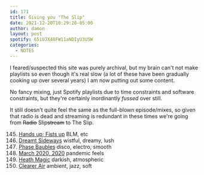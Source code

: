 ```yaml
---
id: 171
title: Giving you "The Slip"
date: 2021-12-20T10:29:28-05:00
author: damon
layout: post
spotify: 65iUJX48FW11aNDIyU3USW
categories:
  - NOTES
---
```


I feared/suspected this site was purely archival, but my brain can't not make playlists so even though it's real slow (a lot of these have been gradually cooking up over several years) I am now putting out some content.

No fancy mixing, just Spotify playlists due to time constraints and software constraints, but they're certainly inordinantly *fussed* over still.

It still doesn't quite feel the same as the full-blown episode/mixes, so given that radio is dead and streaming is redundant in these times we're going from <s>Radio</s> Slip<s>stream</s> to The Slip.

<div class="longlist">

145. [Hands up; Fists up](/posts/145-handsup) BLM, etc
146. [Dreamt Sideways](/posts/146-dreamtsideways) wistful, dreamy, lush
147. [Phase Baubles](/posts/147-phasebaubles) disco, electro, smooth
148. [March 2020, 2020](/posts/148-march20202020) pandemic feels
149. [Heath Magic](/posts/149-heathmagic) darkish, atmospheric 
149. [Clearer Air](/posts/150-clearerair) ambient, jazz, soft 

</div>